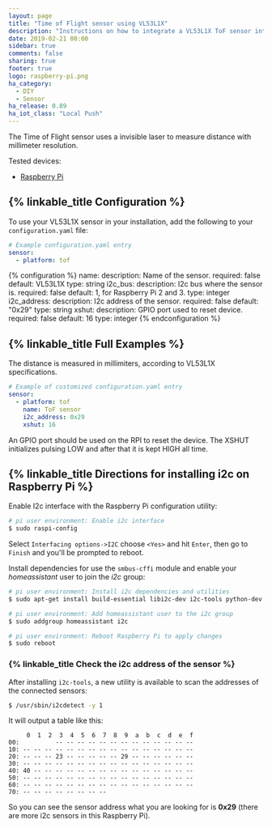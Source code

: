 ```yaml
---
layout: page
title: "Time of Flight sensor using VL53L1X"
description: "Instructions on how to integrate a VL53L1X ToF sensor into Home Assistant."
date: 2019-02-21 00:00
sidebar: true
comments: false
sharing: true
footer: true
logo: raspberry-pi.png
ha_category: 
  - DIY
  - Sensor
ha_release: 0.89
ha_iot_class: "Local Push"
---
```


The Time of Flight sensor uses a invisible laser to measure distance with millimeter resolution.

Tested devices:

- [Raspberry Pi](https://www.raspberrypi.org/)

## {% linkable_title Configuration %}

To use your VL53L1X sensor in your installation, add the following to your `configuration.yaml` file:

```yaml
# Example configuration.yaml entry
sensor:
  - platform: tof
```

{% configuration %}
name:
  description: Name of the sensor.
  required: false
  default: VL53L1X
  type: string
i2c_bus:
  description: I2c bus where the sensor is.
  required: false
  default: 1, for Raspberry Pi 2 and 3.
  type: integer
i2c_address:
  description: I2c address of the sensor.
  required: false
  default: "0x29"
  type: string
xshut:
  description: GPIO port used to reset device.
  required: false
  default: 16
  type: integer
{% endconfiguration %}

## {% linkable_title Full Examples %}

The distance is measured in millimiters, according to VL53L1X specifications.

```yaml
# Example of customized configuration.yaml entry
sensor:
  - platform: tof
    name: ToF sensor
    i2c_address: 0x29
    xshut: 16
```
An GPIO port should be used on the RPI to reset the device. The XSHUT initializes pulsing LOW and after that it is kept HIGH all time.

## {% linkable_title Directions for installing i2c on Raspberry Pi %}

Enable I2c interface with the Raspberry Pi configuration utility:

```bash
# pi user environment: Enable i2c interface
$ sudo raspi-config
```

Select `Interfacing options->I2C` choose `<Yes>` and hit `Enter`, then go to `Finish` and you'll be prompted to reboot.

Install dependencies for use the `smbus-cffi` module and enable your _homeassistant_ user to join the _i2c_ group:

```bash
# pi user environment: Install i2c dependencies and utilities
$ sudo apt-get install build-essential libi2c-dev i2c-tools python-dev libffi-dev

# pi user environment: Add homeassistant user to the i2c group
$ sudo addgroup homeassistant i2c

# pi user environment: Reboot Raspberry Pi to apply changes
$ sudo reboot
```

### {% linkable_title Check the i2c address of the sensor %}

After installing `i2c-tools`, a new utility is available to scan the addresses of the connected sensors:

```bash
$ /usr/sbin/i2cdetect -y 1
```

It will output a table like this:

```text
     0  1  2  3  4  5  6  7  8  9  a  b  c  d  e  f
00:          -- -- -- -- -- -- -- -- -- -- -- -- --
10: -- -- -- -- -- -- -- -- -- -- -- -- -- -- -- --
20: -- -- -- 23 -- -- -- -- -- 29 -- -- -- -- -- --
30: -- -- -- -- -- -- -- -- -- -- -- -- -- -- -- --
40: 40 -- -- -- -- -- -- -- -- -- -- -- -- -- -- --
50: -- -- -- -- -- -- -- -- -- -- -- -- -- -- -- --
60: -- -- -- -- -- -- -- -- -- -- -- -- -- -- -- --
70: -- -- -- -- -- -- -- --
```

So you can see the sensor address what you are looking for is **0x29** (there are more i2c sensors in this Raspberry Pi).
